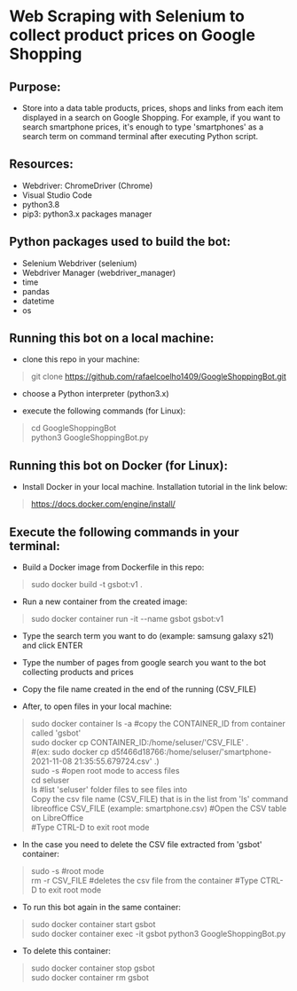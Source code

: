 # Web Scraping with Selenium to collect product prices on Google Shopping

## Purpose:
- Store into a data table products, prices, shops and links from each item displayed in a search on Google Shopping. For example, if you want to search smartphone prices, it's enough to type 'smartphones' as a search term on command terminal after executing Python script.

## Resources:
- Webdriver: ChromeDriver (Chrome)
- Visual Studio Code
- python3.8
- pip3: python3.x packages manager

## Python packages used to build the bot:
- Selenium Webdriver (selenium)
- Webdriver Manager (webdriver_manager)
- time
- pandas
- datetime
- os

## Running this bot on a local machine:
- clone this repo in your machine:  
> git clone https://github.com/rafaelcoelho1409/GoogleShoppingBot.git

- choose a Python interpreter (python3.x)

- execute the following commands (for Linux):
> cd GoogleShoppingBot  
> python3 GoogleShoppingBot.py

## Running this bot on Docker (for Linux):
- Install Docker in your local machine. Installation tutorial in the link below:
> https://docs.docker.com/engine/install/

<h2> Execute the following commands in your terminal: </h2>  
  
- Build a Docker image from Dockerfile in this repo:  
> sudo docker build -t gsbot:v1 .

- Run a new container from the created image:
> sudo docker container run -it --name gsbot gsbot:v1

- Type the search term you want to do (example: samsung galaxy s21) and click ENTER

- Type the number of pages from google search you want to the bot collecting products and prices

- Copy the file name created in the end of the running (CSV_FILE)

- After, to open files in your local machine:
> sudo docker container ls -a #copy the CONTAINER_ID from container called 'gsbot'  
> sudo docker cp CONTAINER_ID:/home/seluser/'CSV_FILE' .  
> #(ex: sudo docker cp d5f466d18766:/home/seluser/'smartphone-2021-11-08 21:35:55.679724.csv' .)  
> sudo -s #open root mode to access files  
> cd seluser  
> ls #list 'seluser' folder files to see files into  
Copy the csv file name (CSV_FILE) that is in the list from 'ls' command  
> libreoffice CSV_FILE (example: smartphone.csv) #Open the CSV table on LibreOffice  
> #Type CTRL-D to exit root mode

- In the case you need to delete the CSV file extracted from 'gsbot' container:
> sudo -s #root mode  
> rm -r CSV_FILE #deletes the csv file from the container
> #Type CTRL-D to exit root mode

- To run this bot again in the same container:
> sudo docker container start gsbot  
> sudo docker container exec -it gsbot python3 GoogleShoppingBot.py

- To delete this container:
> sudo docker container stop gsbot  
> sudo docker container rm gsbot





